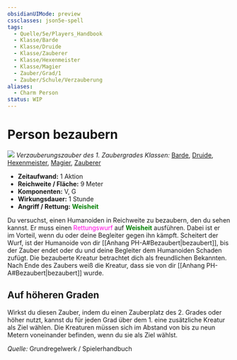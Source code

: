 ```yaml
---
obsidianUIMode: preview
cssclasses: json5e-spell
tags:
  - Quelle/5e/Players_Handbook
  - Klasse/Barde
  - Klasse/Druide
  - Klasse/Zauberer
  - Klasse/Hexenmeister
  - Klasse/Magier
  - Zauber/Grad/1
  - Zauber/Schule/Verzauberung
aliases:
  - Charm Person
status: WIP
---
```

# Person bezaubern
![](../../../99%20-%20Setup/Files/Bildersammlung/Symbolik/Verzauberungszauber.webp#token)
*Verzauberungszauber des 1. Zaubergrades*
*Klassen:* [Barde](05%20-%20Wikipedia/Charakteroptionen/02.%20Klassen/Barde.md), [Druide](05%20-%20Wikipedia/Kompendium/Charakteroptionen/Klassen/Druide.md), [Hexenmeister](../Charakteroptionen/Klassen/Hexenmeister.md), [Magier](../Charakteroptionen/Klassen/Magier.md), [Zauberer](../Charakteroptionen/Klassen/Zauberer.md)

- **Zeitaufwand:** 1 Aktion
- **Reichweite / Fläche:** 9 Meter
- **Komponenten:** V, G
- **Wirkungsdauer:** 1 Stunde
- **Angriff / Rettung:** <font color="green">**Weisheit**</font>

Du versuchst, einen Humanoiden in Reichweite zu bezaubern, den du sehen kannst. Er muss einen <font color="#FF00E0">Rettungswurf</font> auf <font color="green">**Weisheit**</font> ausführen. Dabei ist er im Vorteil, wenn du oder deine Begleiter gegen ihn kämpft. Scheitert der Wurf, ist der Humanoide von dir [[Anhang PH-A#Bezaubert|bezaubert]], bis der Zauber endet oder du und deine Begleiter dem Humanoiden Schaden zufügt. Die bezauberte Kreatur betrachtet dich als freundlichen Bekannten. Nach Ende des Zaubers weiß die Kreatur, dass sie von dir [[Anhang PH-A#Bezaubert|bezaubert]] wurde.

## Auf höheren Graden

Wirkst du diesen Zauber, indem du einen Zauberplatz des 2. Grades oder höher nutzt, kannst du für jeden Grad über dem 1. eine zusätzliche Kreatur als Ziel wählen. Die Kreaturen müssen sich im Abstand von bis zu neun Metern voneinander befinden, wenn du sie als Ziel wählst.

 *Quelle:* Grundregelwerk / Spielerhandbuch